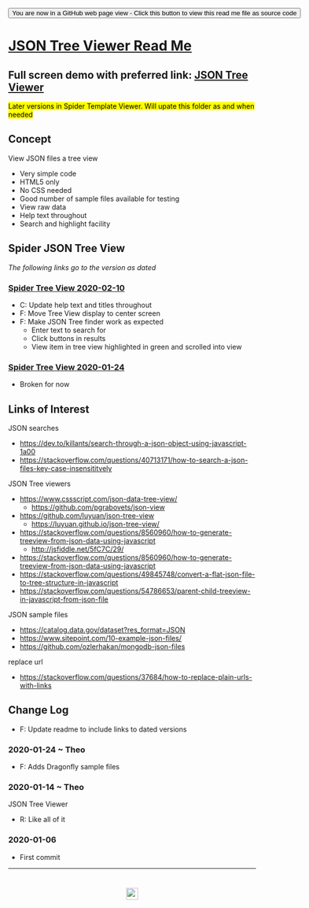 <span style=display:none; >[You are now in a GitHub source code view - click this link to view Read Me file as a web page]( https://www.ladybug.tools/spider-2020/json-tree-viewer/#README.md "View file as a web page." ) </span>

<div><input type=button onclick="window.location.href='https://github.com/ladybug-tools/spider-2020/blob/master/json-tree-viewer'";
value='You are now in a GitHub web page view - Click this button to view this read me file as source code' ></div>

# [JSON Tree Viewer Read Me]( #README.md )

<!--@@@
<iframe src=https://jaanga.github.io/tootoo-templates/basic-html.html width=100% height=500px >Iframes are not viewable in GitHub source code views</iframe>
@@@-->

## Full screen demo with preferred link: [ JSON Tree Viewer ]( https://www.ladybug.tools/spider-2020/json-tree-viewer/ )

<mark>Later versions in Spider Template Viewer. Will upate this folder as and when needed</mark>

## Concept

View JSON files a tree view

* Very simple code
* HTML5 only
* No CSS needed
* Good number of sample files available for testing
* View raw data
* Help text throughout
* Search and highlight facility


## Spider JSON Tree View

_The following links go to the version as dated_


### [Spider Tree View 2020-02-10]( https://www.ladybug.tools/spider-2020/json-tree-viewer/v-2020-02-10/json-tree-view.html)

* C: Update help text and titles throughout
* F: Move Tree View display to center screen
* F: Make JSON Tree finder work as expected
	* Enter text to search for
	* Click buttons in results
	* View item in tree view highlighted in green and scrolled into view


### [Spider Tree View 2020-01-24]( https://www.ladybug.tools/spider-2020/json-tree-viewer/v-2020-01-24/json-tree-view.html)

* Broken for now

## Links of Interest

JSON searches

* https://dev.to/killants/search-through-a-json-object-using-javascript-1a00
* https://stackoverflow.com/questions/40713171/how-to-search-a-json-files-key-case-insensititvely

JSON Tree viewers
* https://www.cssscript.com/json-data-tree-view/
	* https://github.com/pgrabovets/json-view
* https://github.com/luyuan/json-tree-view
	* https://luyuan.github.io/json-tree-view/
* https://stackoverflow.com/questions/8560960/how-to-generate-treeview-from-json-data-using-javascript
	* http://jsfiddle.net/5fC7C/29/
* https://stackoverflow.com/questions/8560960/how-to-generate-treeview-from-json-data-using-javascript
* https://stackoverflow.com/questions/49845748/convert-a-flat-json-file-to-tree-structure-in-javascript
* https://stackoverflow.com/questions/54786653/parent-child-treeview-in-javascript-from-json-file


JSON sample files

* https://catalog.data.gov/dataset?res_format=JSON
* https://www.sitepoint.com/10-example-json-files/
* https://github.com/ozlerhakan/mongodb-json-files

replace url

* https://stackoverflow.com/questions/37684/how-to-replace-plain-urls-with-links

## Change Log

* F: Update readme to include links to dated versions


### 2020-01-24 ~ Theo

* F: Adds Dragonfly sample files

### 2020-01-14 ~ Theo

JSON Tree Viewer

* R: Like all of it


### 2020-01-06

* First commit

***
# <center title="hello!" ><a href=javascript:window.scrollTo(0,0); style=text-decoration:none; > <img src="assets/spider.ico" height=24 ></a> </a></center>
